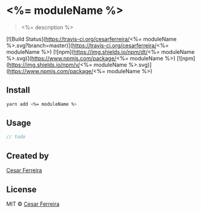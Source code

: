 # <%= moduleName %>
> <%= description %>

[![Build Status](https://travis-ci.org/cesarferreira/<%= moduleName %>.svg?branch=master)](https://travis-ci.org/cesarferreira/<%= moduleName %>)
[![npm](https://img.shields.io/npm/dt/<%= moduleName %>.svg)](https://www.npmjs.com/package/<%= moduleName %>)
[![npm](https://img.shields.io/npm/v/<%= moduleName %>.svg)](https://www.npmjs.com/package/<%= moduleName %>)

## Install

```sh
yarn add <%= moduleName %>
```

## Usage

```js
// todo
```

## Created by
[Cesar Ferreira](https://cesarferreira.com)

## License
MIT © [Cesar Ferreira](http://cesarferreira.com)
